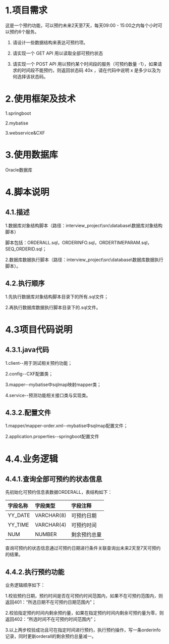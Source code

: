 # 1.项目需求

这是一个预约功能，可以预约未来2天至7天，每天09:00 - 15:00之内每个小时可以预约6个服务。

1. 请设计一些数据结构来表达可预约项。

2. 请实现一个 GET API 用以读取全部可预约状态

3. 请实现一个 POST API 用以预约某个时间段的服务（可预约数量 -1），如果请求的时间段不能预约，则返回状态码 40x ，请在代码中说明 x 是多少以及为何选择该状态码。

# 2.使用框架及技术

1.springboot

2.mybatise

3.webservice&CXF

# 3.使用数据库

Oracle数据库

# 4.脚本说明

## 4.1.描述

1.数据库对象结构脚本（路径：interview_project\src\database\数据库对象结构脚本）

脚本包括：ORDERALL.sql，ORDERINFO.sql，ORDERTIMEPARAM.sql，SEQ_ORDERID.sql；

2.数据库数据执行脚本（路径：interview_project\src\database\数据库数据执行脚本）。

## 4.2.执行顺序

1.先执行数据库对象结构脚本目录下的所有.sql文件；

2.再执行数据库数据执行脚本目录下的.sql文件。

# 4.3项目代码说明

## 4.3.1.java代码

1.client--用于测试相关预约功能；

2.config--CXF配置类；

3.mapper--mybatise中sqlmap映射mapper类；

4.service--预测功能相关接口类与实现类。

## 4.3.2.配置文件

1.mapper/mapper-order.xml--mybatise中sqlmap配置文件；

2.application.properties--springboot配置文件

# 4.4.业务逻辑

## 4.4.1.查询全部可预约的状态信息

先初始化可预约信息表数据ORDERALL，表结构如下：

| 字段名称 | 字段类型   | 字段注释     |
| :------- | :--------- | :----------- |
| YY_DATE  | VARCHAR(8) | 可预约日期   |
| YY_TIME  | VARCHAR(4) | 可预约时间   |
| NUM      | NUMBER     | 剩余预约总量 |

查询可预约的状态信息通过可预约日期进行条件关联查询出未来2天至7天可预约的结果。

## 4.4.2.执行预约功能

业务逻辑顺序如下：

1.校验预约日期，预约时间是否在可预约时间范围内，如果不在可预约范围内，则返回401：“所选日期不在可预约日期范围内”；

2.校验指定预约时间内剩余预约量，如果在指定预约时间内剩余可预约量为零，则返回402：“所选时间不在可预约时间范围内”；

3.以上两步校验成功且可在指定时间进行预约，执行预约操作，写一条orderinfo记录，同时更新orderall的剩余预约总量减一。





